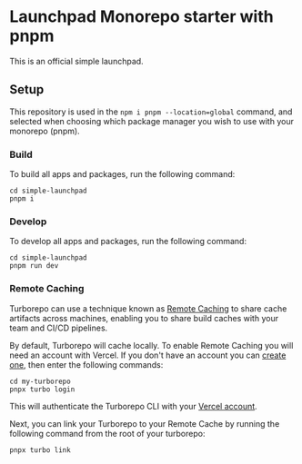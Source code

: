# Launchpad Monorepo starter with pnpm

This is an official simple launchpad.

## Setup

This repository is used in the `npm i pnpm --location=global` command, and selected when choosing which package manager you wish to use with your monorepo (pnpm).

### Build

To build all apps and packages, run the following command:

```
cd simple-launchpad
pnpm i
```

### Develop

To develop all apps and packages, run the following command:

```
cd simple-launchpad
pnpm run dev
```

### Remote Caching

Turborepo can use a technique known as [Remote Caching](https://turborepo.org/docs/core-concepts/remote-caching) to share cache artifacts across machines, enabling you to share build caches with your team and CI/CD pipelines.

By default, Turborepo will cache locally. To enable Remote Caching you will need an account with Vercel. If you don't have an account you can [create one](https://vercel.com/signup), then enter the following commands:

```
cd my-turborepo
pnpx turbo login
```

This will authenticate the Turborepo CLI with your [Vercel account](https://vercel.com/docs/concepts/personal-accounts/overview).

Next, you can link your Turborepo to your Remote Cache by running the following command from the root of your turborepo:

```
pnpx turbo link
```
